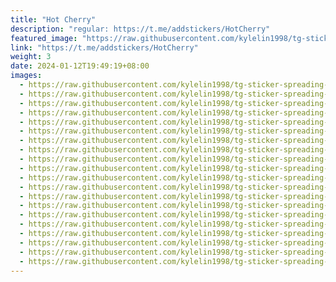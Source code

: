 ```yaml
---
title: "Hot Cherry"
description: "regular: https://t.me/addstickers/HotCherry"
featured_image: "https://raw.githubusercontent.com/kylelin1998/tg-sticker-spreading-worldwide-images/main/img/9e7a2b18-b9db-414a-9a95-94e938f978b7.jpg"
link: "https://t.me/addstickers/HotCherry"
weight: 3
date: 2024-01-12T19:49:19+08:00
images:
  - https://raw.githubusercontent.com/kylelin1998/tg-sticker-spreading-worldwide-images/main/img/9e7a2b18-b9db-414a-9a95-94e938f978b7.jpg
  - https://raw.githubusercontent.com/kylelin1998/tg-sticker-spreading-worldwide-images/main/img/ad664305-5e24-4aab-8f09-50e4d852127e.jpg
  - https://raw.githubusercontent.com/kylelin1998/tg-sticker-spreading-worldwide-images/main/img/7a97c2aa-df4a-4f42-b0cc-1d9d69ce8f60.jpg
  - https://raw.githubusercontent.com/kylelin1998/tg-sticker-spreading-worldwide-images/main/img/3962cc6c-8617-4945-b9f9-8935310e0376.jpg
  - https://raw.githubusercontent.com/kylelin1998/tg-sticker-spreading-worldwide-images/main/img/7409ed49-e323-4f30-b430-67e7b8f6ecbf.jpg
  - https://raw.githubusercontent.com/kylelin1998/tg-sticker-spreading-worldwide-images/main/img/c027bb19-4e28-4779-90c4-717389b890b3.jpg
  - https://raw.githubusercontent.com/kylelin1998/tg-sticker-spreading-worldwide-images/main/img/c5475a91-ae20-4af6-97c0-8cf2babd06b1.jpg
  - https://raw.githubusercontent.com/kylelin1998/tg-sticker-spreading-worldwide-images/main/img/9f0a654e-e9aa-464a-abc6-27e24919adda.jpg
  - https://raw.githubusercontent.com/kylelin1998/tg-sticker-spreading-worldwide-images/main/img/8795659e-fc46-464d-92d5-7f8af2e53a5b.jpg
  - https://raw.githubusercontent.com/kylelin1998/tg-sticker-spreading-worldwide-images/main/img/e1965940-ef44-467a-a6c7-7bf74a7512ec.jpg
  - https://raw.githubusercontent.com/kylelin1998/tg-sticker-spreading-worldwide-images/main/img/d1e39265-a8ef-433f-b3ad-fbe39942e4a3.jpg
  - https://raw.githubusercontent.com/kylelin1998/tg-sticker-spreading-worldwide-images/main/img/9d8c8824-2577-4b9b-88e1-84c07801e237.jpg
  - https://raw.githubusercontent.com/kylelin1998/tg-sticker-spreading-worldwide-images/main/img/d954c340-1051-4bfa-9ad9-a941714f975a.jpg
  - https://raw.githubusercontent.com/kylelin1998/tg-sticker-spreading-worldwide-images/main/img/26eab6d7-21ca-4f7a-83ba-c62a9aad26f9.jpg
  - https://raw.githubusercontent.com/kylelin1998/tg-sticker-spreading-worldwide-images/main/img/2ad8c54b-35d2-4b28-a55d-ba6072545baa.jpg
  - https://raw.githubusercontent.com/kylelin1998/tg-sticker-spreading-worldwide-images/main/img/79b7b2fb-78ca-46e0-b323-aa690ae2d813.jpg
  - https://raw.githubusercontent.com/kylelin1998/tg-sticker-spreading-worldwide-images/main/img/e1820660-1972-495b-afd5-1283735b0e9f.jpg
  - https://raw.githubusercontent.com/kylelin1998/tg-sticker-spreading-worldwide-images/main/img/c0f4aab6-e9d6-42c5-8281-0dbf56eaf4e9.jpg
  - https://raw.githubusercontent.com/kylelin1998/tg-sticker-spreading-worldwide-images/main/img/17a579d8-d847-4463-94fd-df6be41de02d.jpg
  - https://raw.githubusercontent.com/kylelin1998/tg-sticker-spreading-worldwide-images/main/img/14141213-5d45-478b-be31-de0acce4af61.jpg
---
```

